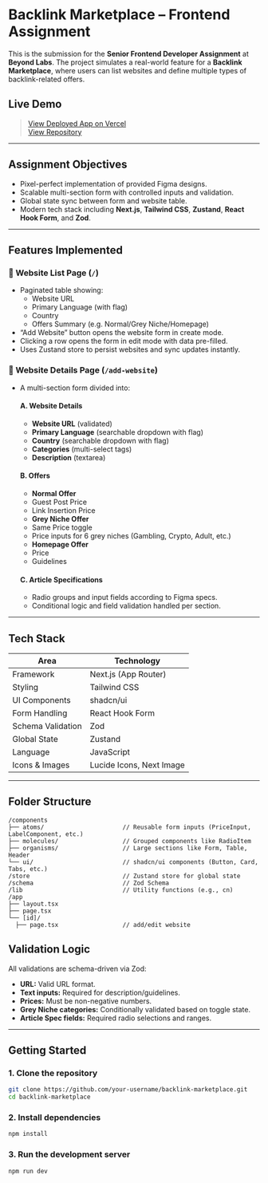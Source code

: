# Backlink Marketplace – Frontend Assignment

This is the submission for the **Senior Frontend Developer Assignment** at **Beyond Labs**. The project simulates a real-world feature for a **Backlink Marketplace**, where users can list websites and define multiple types of backlink-related offers.

## Live Demo

> [View Deployed App on Vercel](https://beyond-labs-two.vercel.app/)  
> [View Repository](https://github.com/Yashskamble/Beyond-Labs)

---

## Assignment Objectives

- Pixel-perfect implementation of provided Figma designs.
- Scalable multi-section form with controlled inputs and validation.
- Global state sync between form and website table.
- Modern tech stack including **Next.js**, **Tailwind CSS**, **Zustand**, **React Hook Form**, and **Zod**.

---

## Features Implemented

### 🔹 Website List Page (`/`)
- Paginated table showing:
  - Website URL
  - Primary Language (with flag)
  - Country
  - Offers Summary (e.g. Normal/Grey Niche/Homepage)
- “Add Website” button opens the website form in create mode.
- Clicking a row opens the form in edit mode with data pre-filled.
- Uses Zustand store to persist websites and sync updates instantly.

### 🔹 Website Details Page (`/add-website`)
- A multi-section form divided into:


    #### A. Website Details
    - **Website URL** (validated)
    - **Primary Language** (searchable dropdown with flag)
    - **Country** (searchable dropdown with flag)
    - **Categories** (multi-select tags)
    - **Description** (textarea)

    #### B. Offers
    - **Normal Offer**
    - Guest Post Price
    - Link Insertion Price
    - **Grey Niche Offer**
    - Same Price toggle
    - Price inputs for 6 grey niches (Gambling, Crypto, Adult, etc.)
    - **Homepage Offer**
    - Price
    - Guidelines

    #### C. Article Specifications
    - Radio groups and input fields according to Figma specs.
    - Conditional logic and field validation handled per section.


---

## Tech Stack

| Area                | Technology                     |
|---------------------|--------------------------------|
| Framework           | Next.js (App Router)           |
| Styling             | Tailwind CSS                   |
| UI Components       | shadcn/ui                      |
| Form Handling       | React Hook Form                |
| Schema Validation   | Zod                            |
| Global State        | Zustand                        |
| Language            | JavaScript                     |
| Icons & Images      | Lucide Icons, Next Image       |

---

## Folder Structure

```
/components
├── atoms/                      // Reusable form inputs (PriceInput, LabelComponent, etc.)
├── molecules/                  // Grouped components like RadioItem
├── organisms/                  // Large sections like Form, Table, Header
└── ui/                         // shadcn/ui components (Button, Card, Tabs, etc.)
/store                          // Zustand store for global state
/schema                         // Zod Schema
/lib                            // Utility functions (e.g., cn)
/app
├── layout.tsx
├── page.tsx
└── [id]/
  ├── page.tsx                  // add/edit website

```

## Validation Logic

All validations are schema-driven via Zod:
- **URL:** Valid URL format.
- **Text inputs:** Required for description/guidelines.
- **Prices:** Must be non-negative numbers.
- **Grey Niche categories:** Conditionally validated based on toggle state.
- **Article Spec fields:** Required radio selections and ranges.

---


## Getting Started

### 1. Clone the repository

```bash
git clone https://github.com/your-username/backlink-marketplace.git
cd backlink-marketplace
```

### 2. Install dependencies
```bash
npm install
```

### 3. Run the development server
```bash
npm run dev
```